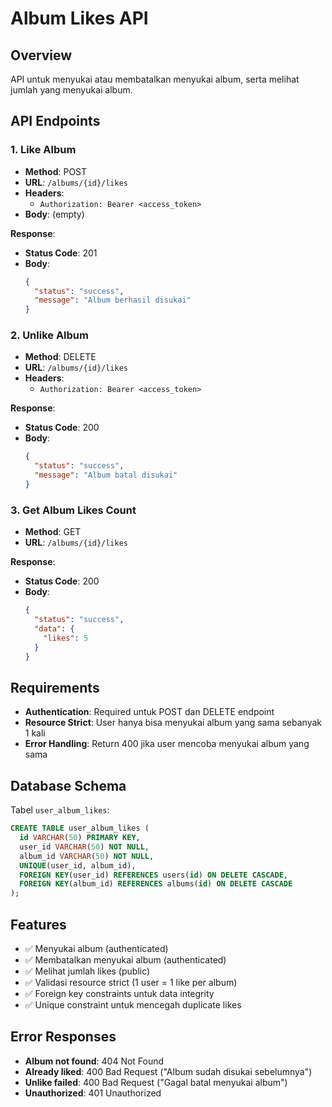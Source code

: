 # Album Likes API

## Overview

API untuk menyukai atau membatalkan menyukai album, serta melihat jumlah yang menyukai album.

## API Endpoints

### 1. Like Album

- **Method**: POST
- **URL**: `/albums/{id}/likes`
- **Headers**:
  - `Authorization: Bearer <access_token>`
- **Body**: (empty)

**Response**:

- **Status Code**: 201
- **Body**:
  ```json
  {
    "status": "success",
    "message": "Album berhasil disukai"
  }
  ```

### 2. Unlike Album

- **Method**: DELETE
- **URL**: `/albums/{id}/likes`
- **Headers**:
  - `Authorization: Bearer <access_token>`

**Response**:

- **Status Code**: 200
- **Body**:
  ```json
  {
    "status": "success",
    "message": "Album batal disukai"
  }
  ```

### 3. Get Album Likes Count

- **Method**: GET
- **URL**: `/albums/{id}/likes`

**Response**:

- **Status Code**: 200
- **Body**:
  ```json
  {
    "status": "success",
    "data": {
      "likes": 5
    }
  }
  ```

## Requirements

- **Authentication**: Required untuk POST dan DELETE endpoint
- **Resource Strict**: User hanya bisa menyukai album yang sama sebanyak 1 kali
- **Error Handling**: Return 400 jika user mencoba menyukai album yang sama

## Database Schema

Tabel `user_album_likes`:

```sql
CREATE TABLE user_album_likes (
  id VARCHAR(50) PRIMARY KEY,
  user_id VARCHAR(50) NOT NULL,
  album_id VARCHAR(50) NOT NULL,
  UNIQUE(user_id, album_id),
  FOREIGN KEY(user_id) REFERENCES users(id) ON DELETE CASCADE,
  FOREIGN KEY(album_id) REFERENCES albums(id) ON DELETE CASCADE
);
```

## Features

- ✅ Menyukai album (authenticated)
- ✅ Membatalkan menyukai album (authenticated)
- ✅ Melihat jumlah likes (public)
- ✅ Validasi resource strict (1 user = 1 like per album)
- ✅ Foreign key constraints untuk data integrity
- ✅ Unique constraint untuk mencegah duplicate likes

## Error Responses

- **Album not found**: 404 Not Found
- **Already liked**: 400 Bad Request ("Album sudah disukai sebelumnya")
- **Unlike failed**: 400 Bad Request ("Gagal batal menyukai album")
- **Unauthorized**: 401 Unauthorized
